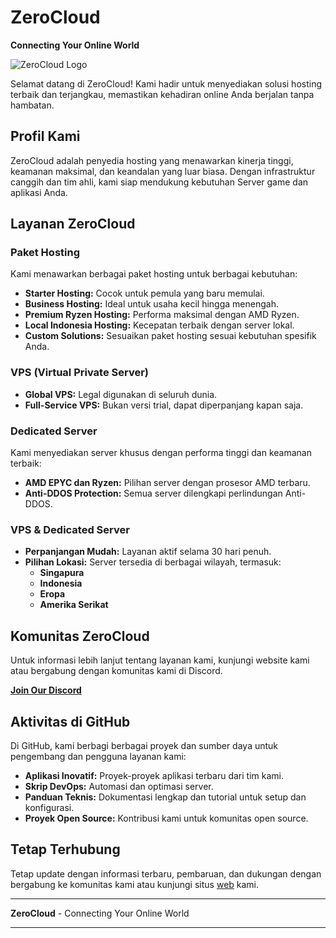 # ZeroCloud
**Connecting Your Online World**

![ZeroCloud Logo](https://dash.zerocloud.id/themes/bannerzerocloudindonesia.gif)

Selamat datang di ZeroCloud! Kami hadir untuk menyediakan solusi hosting terbaik dan terjangkau, memastikan kehadiran online Anda berjalan tanpa hambatan.

## Profil Kami
ZeroCloud adalah penyedia hosting yang menawarkan kinerja tinggi, keamanan maksimal, dan keandalan yang luar biasa. Dengan infrastruktur canggih dan tim ahli, kami siap mendukung kebutuhan Server game dan aplikasi Anda.

## Layanan ZeroCloud
### Paket Hosting
Kami menawarkan berbagai paket hosting untuk berbagai kebutuhan:
- **Starter Hosting:** Cocok untuk pemula yang baru memulai.
- **Business Hosting:** Ideal untuk usaha kecil hingga menengah.
- **Premium Ryzen Hosting:** Performa maksimal dengan AMD Ryzen.
- **Local Indonesia Hosting:** Kecepatan terbaik dengan server lokal.
- **Custom Solutions:** Sesuaikan paket hosting sesuai kebutuhan spesifik Anda.

### VPS (Virtual Private Server)
- **Global VPS:** Legal digunakan di seluruh dunia.
- **Full-Service VPS:** Bukan versi trial, dapat diperpanjang kapan saja.

### Dedicated Server
Kami menyediakan server khusus dengan performa tinggi dan keamanan terbaik:
- **AMD EPYC dan Ryzen:** Pilihan server dengan prosesor AMD terbaru.
- **Anti-DDOS Protection:** Semua server dilengkapi perlindungan Anti-DDOS.

### VPS & Dedicated Server
- **Perpanjangan Mudah:** Layanan aktif selama 30 hari penuh.
- **Pilihan Lokasi:** Server tersedia di berbagai wilayah, termasuk:
  - **Singapura** 
  - **Indonesia** 
  - **Eropa** 
  - **Amerika Serikat** 

## Komunitas ZeroCloud
Untuk informasi lebih lanjut tentang layanan kami, kunjungi website kami atau bergabung dengan komunitas kami di Discord.

[**Join Our Discord**](https://discord.zerocloud.id)

## Aktivitas di GitHub
Di GitHub, kami berbagi berbagai proyek dan sumber daya untuk pengembang dan pengguna layanan kami:
- **Aplikasi Inovatif:** Proyek-proyek aplikasi terbaru dari tim kami.
- **Skrip DevOps:** Automasi dan optimasi server.
- **Panduan Teknis:** Dokumentasi lengkap dan tutorial untuk setup dan konfigurasi.
- **Proyek Open Source:** Kontribusi kami untuk komunitas open source.

## Tetap Terhubung
Tetap update dengan informasi terbaru, pembaruan, dan dukungan dengan bergabung ke komunitas kami atau kunjungi situs [web](discord.zerocloud.id) kami.

---

**ZeroCloud** - Connecting Your Online World

---
